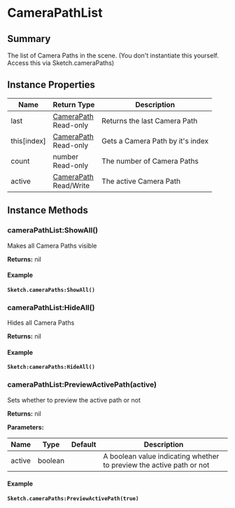 
# CameraPathList

## Summary
The list of Camera Paths in the scene. (You don't instantiate this yourself. Access this via Sketch.cameraPaths)


## Instance Properties

<table data-full-width="false">
<thead><tr><th>Name</th><th>Return Type</th><th>Description</th></tr></thead>
<tbody>
<tr><td>last</td><td><a href="camerapath.md">CameraPath</a><br>Read-only</td><td>Returns the last Camera Path</td></tr>
<tr><td>this[index]</td><td><a href="camerapath.md">CameraPath</a><br>Read-only</td><td>Gets a Camera Path by it's index</td></tr>
<tr><td>count</td><td>number<br>Read-only</td><td>The number of Camera Paths</td></tr>
<tr><td>active</td><td><a href="camerapath.md">CameraPath</a><br>Read/Write</td><td>The active Camera Path</td></tr>
</tbody></table>




## Instance Methods

        
### cameraPathList:ShowAll()

Makes all Camera Paths visible

**Returns:** nil 




#### Example

<pre class="language-lua"><code class="lang-lua"><strong>Sketch.cameraPaths:ShowAll()</strong></code></pre>




### cameraPathList:HideAll()

Hides all Camera Paths

**Returns:** nil 




#### Example

<pre class="language-lua"><code class="lang-lua"><strong>Sketch:cameraPaths:HideAll()</strong></code></pre>




### cameraPathList:PreviewActivePath(active)

Sets whether to preview the active path or not

**Returns:** nil 


**Parameters:**

<table data-full-width="false">
<thead><tr><th>Name</th><th>Type</th><th>Default</th><th>Description</th></tr></thead>
<tbody><tr><td>active</td><td>boolean</td><td></td><td>A boolean value indicating whether to preview the active path or not</td></tr></tbody></table>




#### Example

<pre class="language-lua"><code class="lang-lua"><strong>Sketch.cameraPaths:PreviewActivePath(true)</strong></code></pre>



    
